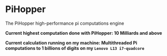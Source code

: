 # PiHopper
The PiHopper high-performance pi computations engine

**Current highest computation done with PiHopper: 10 Milliards and above**


**Current calculation running on my machine:
 Multithreaded Pi computations to 1 billions of digits on my `Lenovo L13 i7-quadcore`**
